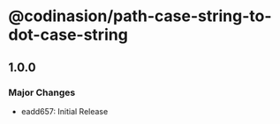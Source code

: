 # @codinasion/path-case-string-to-dot-case-string

## 1.0.0

### Major Changes

- eadd657: Initial Release
